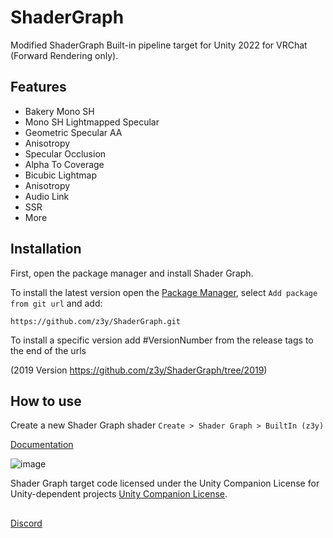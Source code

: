 # ShaderGraph
Modified ShaderGraph Built-in pipeline target for Unity 2022 for VRChat (Forward Rendering only).

## Features
- Bakery Mono SH
- Mono SH Lightmapped Specular
- Geometric Specular AA
- Anisotropy
- Specular Occlusion
- Alpha To Coverage
- Bicubic Lightmap
- Anisotropy
- Audio Link
- SSR
- More


## Installation

First, open the package manager and install Shader Graph.

To install the latest version open the [Package Manager](https://user-images.githubusercontent.com/33181641/210658098-851627b9-c67d-4fab-a493-94e2c8bb53e3.png), select `Add package from git url` and add:

```
https://github.com/z3y/ShaderGraph.git
```

To install a specific version add #VersionNumber from the release tags to the end of the urls

(2019 Version https://github.com/z3y/ShaderGraph/tree/2019)

## How to use
Create a new Shader Graph shader `Create > Shader Graph > BuiltIn (z3y)`

[Documentation](https://github.com/z3y/ShaderGraph/blob/main/Documentation.md)

![image](https://github.com/z3y/ShaderGraph/assets/33181641/5dc732c9-5518-4661-985c-073d067f412d)

Shader Graph target code licensed under the Unity Companion License for Unity-dependent projects [Unity Companion License](http://www.unity3d.com/legal/licenses/Unity_Companion_License). 

##

[Discord](https://discord.gg/bw46tKgRFT)
